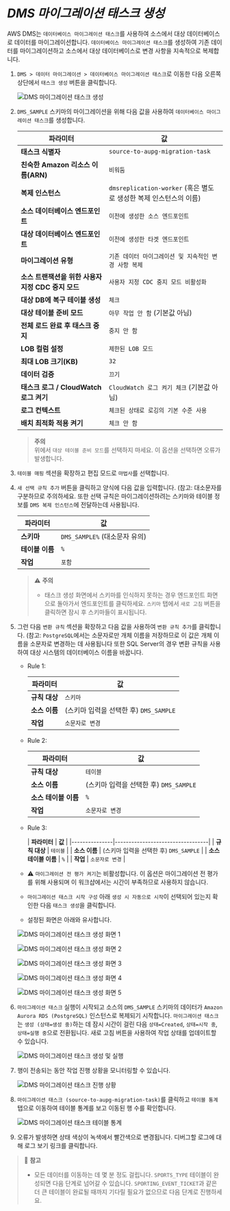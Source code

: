 # ***DMS 마이그레이션 태스크 생성***

AWS DMS는 ```데이터베이스 마이그레이션 태스크```를 사용하여 소스에서 대상 데이터베이스로 데이터를 마이그레이션합니다. ```데이터베이스 마이그레이션 태스크```를 생성하여 기존 데이터를 마이그레이션하고 소스에서 대상 데이터베이스로 변경 사항을 지속적으로 복제합니다.

1. ```DMS > 데이터 마이그레이션 > 데이터베이스 마이그레이션 태스크```로 이동한 다음 오른쪽 상단에서 ```태스크 생성``` 버튼을 클릭합니다.

    ![DMS 마이그레이션 태스크 생성](../../images/create-dms-migration-task.png)

2. ```DMS_SAMPLE``` 스키마의 마이그레이션을 위해 다음 값을 사용하여 ```데이터베이스 마이그레이션 태스크```를 생성합니다.

   | **파라미터**                         | **값**                                                |
   |----------------------------------|------------------------------------------------------|
   | **태스크 식별자**                      | ```source-to-aupg-migration-task```                  |
   | **친숙한 Amazon 리소스 이름(ARN)**       | ```비워둠```                                            |
   | **복제 인스턴스**                      | ```dmsreplication-worker``` (혹은 별도로 생성한 복제 인스턴스의 이름) |
   | **소스 데이터베이스 엔드포인트**              | ```이전에 생성한 소스 엔드포인트```                               |
   | **대상 데이터베이스 엔드포인트**              | ```이전에 생성한 타겟 엔드포인트```                               |
   | **마이그레이션 유형**                    | ```기존 데이터 마이그레이션 및 지속적인 변경 사항 복제```                  |
   | **소스 트랜잭션을 위한 사용자 지정 CDC 중지 모드** | ```사용자 지정 CDC 중지 모드 비활성화```                          |
   | **대상 DB에 복구 테이블 생성**             | ```체크```                                             |
   | **대상 테이블 준비 모드**                 | ```아무 작업 안 함``` (기본값 아님)                             |
   | **전체 로드 완료 후 태스크 중지**            | ```중지 안 함```                                         |
   | **LOB 컬럼 설정**                    | ```제한된 LOB 모드```                                     |
   | **최대 LOB 크기(KB)**                | ```32```                                             |
   | **데이터 검증**                       | ```끄기```                                             |
   | **태스크 로그 / CloudWatch 로그 켜기**    | ```CloudWatch 로그 켜기 체크``` (기본값 아님)                   |
   | **로그 컨텍스트**                      | ```체크된 상태로 로깅의 기본 수준 사용```                           |
   | **배치 최적화 적용 켜기**                 | ```체크 안 함```                                            |

   > **주의**<br>
   > 위에서 ```대상 테이블 준비 모드```를 선택하지 마세요. 이 옵션을 선택하면 오류가 발생합니다.

3. ```테이블 매핑``` 섹션을 확장하고 편집 모드로 ```마법사```를 선택합니다.

4. ```새 선택 규칙 추가``` 버튼을 클릭하고 양식에 다음 값을 입력합니다. (참고: 대소문자를 구분하므로 주의하세요. 또한 선택 규칙은 마이그레이션하려는 스키마와 테이블 정보를 ```DMS 복제 인스턴스```에 전달하는데 사용됩니다. 

   | **파라미터**   | **값**                       |
    |------------|-----------------------------|
    | **스키마**    | ```DMS_SAMPLE%``` (대소문자 유의) |
    | **테이블 이름** | ```%```                     |
    | **작업**     | ```포함```                    |

   > ⚠️ **주의**<br>
   > * 태스크 생성 화면에서 스키마를 인식하지 못하는 경우 엔드포인트 화면으로 돌아가서 엔드포인트를 클릭하세요. ```스키마``` 탭에서 ```새로 고침``` 버튼을 클릭하면 잠시 후 스키마들이 표시됩니다.

5. 그런 다음 ```변환 규칙``` 섹션을 확장하고 다음 값을 사용하여 ```변환 규칙 추가```를 클릭합니다. (참고: ```PostgreSQL```에서는 소문자로만 개체 이름을 저장하므로 이 값은 개체 이름을 소문자로 변경하는 데 사용됩니다 또한 SQL Server의 경우 변환 규칙을 사용하여 대상 시스템의 데이터베이스 이름을 바꿉니다.
   
   - Rule 1:

     | **파라미터**   | **값**                       |
     |------------|-----------------------------|
     | **규칙 대상**     | ```스키마```               |
     | **소스 이름**     | (스키마 입력을 선택한 후) ```DMS_SAMPLE```               |
     | **작업**     | ```소문자로 변경```               |

   - Rule 2:

     | **파라미터**      | **값**                            |
       |---------------|----------------------------------|
     | **규칙 대상**     | ```테이블```                        |
     | **소스 이름**     | (스키마 입력을 선택한 후) ```DMS_SAMPLE``` |
     | **소스 테이블 이름** | ```%```                          |
     | **작업**        | ```소문자로 변경```                    |

   - Rule 3:

     | **파라미터**      | **값**                            |
            |---------------|----------------------------------|
     | **규칙 대상**     | ```테이블```                        |
     | **소스 이름**     | (스키마 입력을 선택한 후) ```DMS_SAMPLE``` |
     | **소스 테이블 이름** | ```%```                          |
     | **작업**        | ```소문자로 변경```                    |

   - ⚠️ ```마이그레이션 전 평가 켜기```는 비활성합니다. 이 옵션은 마이그레이션 전 평가를 위해 사용되며 이 워크샵에서는 시간이 부족하므로 사용하지 않습니다.

   - ```마이그레이션 태스크 시작 구성``` 아래 ```생성 시 자동으로 시작```이 선택되어 있는지 확인한 다음 ```태스크 생성```을 클릭합니다.

   - 설정된 화면은 아래와 유사합니다.

   
   ![DMS 마이그레이션 태스크 생성 화면 1](../../images/creat-dms-migration-task-parameters-1.png)

   ![DMS 마이그레이션 태스크 생성 화면 2](../../images/creat-dms-migration-task-parameters-2.png)

   ![DMS 마이그레이션 태스크 생성 화면 3](../../images/creat-dms-migration-task-parameters-3.png)

   ![DMS 마이그레이션 태스크 생성 화면 4](../../images/creat-dms-migration-task-parameters-4.png)

   ![DMS 마이그레이션 태스크 생성 화면 5](../../images/creat-dms-migration-task-parameters-5.png)

6. ```마이그레이션 태스크``` 실행이 시작되고 소스의 ```DMS_SAMPLE``` 스키마의 데이터가 ```Amazon Aurora RDS (PostgreSQL)``` 인스턴스로 복제되기 시작합니다. ```마이그레이션 태스크```는 ```생성 (상태=생성 중)```하는 데 잠시 시간이 걸린 다음 ```상태=Created```, ```상태=시작 중```, ```상태=실행 중```으로 전환됩니다. 새로 고침 버튼을 사용하여 작업 상태를 업데이트할 수 있습니다.

    ![DMS 마이그레이션 태스크 생성 및 실행](../../images/dms-migration-task-created-and-running.png)

7. 행이 전송되는 동안 작업 진행 상황을 모니터링할 수 있습니다.

    ![DMS 마이그레이션 태스크 진행 상황](../../images/dms-migration-task-progress.png)

8. ```마이그레이션 태스크 (source-to-aupg-migration-task)```를 클릭하고 ```테이블 통계``` 탭으로 이동하여 테이블 통계를 보고 이동된 행 수를 확인합니다.

    ![DMS 마이그레이션 태스크 테이블 통계](../../images/dms-migration-task-table-stats.png)

9. 오류가 발생하면 상태 색상이 녹색에서 빨간색으로 변경됩니다. 디버그할 로그에 대해 로그 보기 링크를 클릭합니다.    

> 📕 **참고**<br>
> * 모든 데이터를 이동하는 데 몇 분 정도 걸립니다. ```SPORTS_TYPE``` 테이블이 완성되면 다음 단계로 넘어갈 수 있습니다. ```SPORTING_EVENT_TICKET```과 같은 더 큰 테이블이 완료될 때까지 기다릴 필요가 없으므로 다음 단계로 진행하세요.
